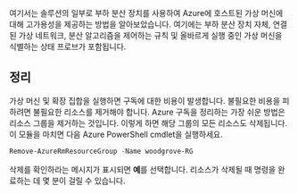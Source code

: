여기서는 솔루션의 일부로 부하 분산 장치를 사용하여 Azure에 호스트된 가상 머신에 대해 고가용성을 제공하는 방법을 알아보았습니다. 여기에는 부하 분산 장치 자체, 연결된 가상 네트워크, 분산 알고리즘을 제어하는 규칙 및 올바르게 실행 중인 가상 머신을 식별하는 상태 프로브가 포함됩니다.

## <a name="clean-up"></a>정리
<!---TODO: Update for sandbox?--->

가상 머신 및 확장 집합을 실행하면 구독에 대한 비용이 발생합니다. 불필요한 비용을 피하려면 불필요한 리소스를 제거해야 합니다. Azure 구독을 정리하는 가장 쉬운 방법은 리소스 그룹을 제거하는 것입니다. 이렇게 하면 해당 그룹의 모든 리소스도 삭제됩니다. 이 모듈을 마치면 다음 Azure PowerShell cmdlet을 실행하세요.

```powershell
Remove-AzureRmResourceGroup -Name woodgrove-RG
```

삭제를 확인하라는 메시지가 표시되면 **예**를 선택합니다. 리소스가 삭제될 때 명령을 완료하는 데 몇 분이 걸릴 수 있습니다.